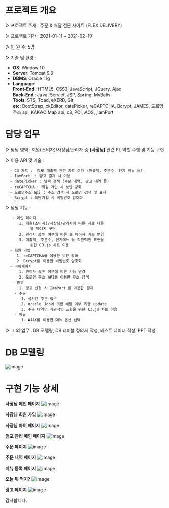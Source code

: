 # 프로젝트 개요
▷ 프로젝트 주제 : 주문 & 배달 전문 사이트 (FLEX DELIVERY)

▷ 프로젝트 기간 : 2021-01-11 ~ 2021-02-19

▷ 인 원 수: 5명

▷ 기술 및 환경 : 
* **OS**: Window 10
* **Server**: Tomcat 9.0
* **DBMS**: Oracle 11g
* **Language**:   
  **Front-End** : HTML5, CSS3, JavaScript, JQuery, Ajax  
  **Back-End** : Java, Servlet, JSP, Spring, MyBatis  
  **Tools**: STS, Toad, eXERD, Git  
  **etc**: BootStrap, ckEditor, datePicker, reCAPTCHA, Bcrypt, JAMES, 도로명주소 api, KAKAO Map api, c3, POI, AOS, ,IamPort  
 

# 담당 업무 
▷ 담당 영역 : 회원(소비자)/사장님/관리자 중 **[사장님]**  관련 PL 역할 수행 및 기능 구현    

▷ 이용 API 및 기술 :   

      - C3 차트 :  점포 매출액 관련 차트 추가 (매출액, 주문수, 인기 메뉴 등)  
      - IamPort  : 광고 결제 시 이용  
      - datePicker : 날짜 검색 (주문 내역, 광고 내역 등)  
      - reCAPTCHA : 회원 가입 시 보안 강화  
      - 도로명주소 api : 주소 검색 시 도로명 검색 및 표시  
      - Bcrypt : 회원가입 시 비밀번호 암호화  
  
▷ 담당 기능 : 

       - 메인 페이지
          1. 회원(소비자)/사장님/관리자에 따른 서로 다른
               웹 페이지 구현
          2. 관리자 승인 여부에 따른 웹 페이지 기능 변경
          3. 매출액, 주문수, 인기메뉴 등 직관적인 표현을 
               위한 C3.js 차트 이용
      - 회원 가입
         1. reCAPTCHA를 이용한 보안 강화
         2. Bcrypt를 이용한 비밀번호 암호화
      - 마이페이지
          1. 관리자 승인 여부에 따른 기능 변경
          2. 도로명 주소 API를 이용한 주소 검색
       - 광고
          1. 광고 신청 시 IamPort 를 이용한 결제
        - 주문
           1. 실시간 주문 접수
           2. oracle Job에 의한 배달 여부 자동 update 
           3. 주문 내역의 직관적인 표현을 위한 C3.js 차트 이용
        - 메뉴
           1. AJAX를 이용한 메뉴 옵션 선택

▷ 그 외 업무 : DB 모델링, DB 테이블 정의서 작성, 테스트 데이터 작성, PPT 작성  

# DB 모델링
 ![image](https://github.com/JianBBB/FinalProject/assets/76256461/639d5e9c-3d44-40bb-8d42-e2d616477da2)

# 구현 기능 상세
  
**사장님 메인 페이지**
![image](https://github.com/JianBBB/FinalProject/assets/76256461/3cf6e6c7-914d-4e74-8022-106df1c4920e)
  
**사장님 회원 가입**
![image](https://github.com/JianBBB/FinalProject/assets/76256461/de4edb6d-80c1-4bcb-afa9-96fdc65e653d)
  
**사장님 마이 페이지**
![image](https://github.com/JianBBB/FinalProject/assets/76256461/a7193dae-c6c7-4975-acc9-1f4a201d9aa8)
  
**점포 관리 메인 페이지** 
![image](https://github.com/JianBBB/FinalProject/assets/76256461/533b96f6-59c0-4cd3-83f2-1bf1a8428418)
  
**주문 페이지** 
![image](https://github.com/JianBBB/FinalProject/assets/76256461/7c698583-b4e8-415c-a0cc-3f6c4397470c)
  
**주문 내역 페이지**
![image](https://github.com/JianBBB/FinalProject/assets/76256461/ce996481-c45f-4394-adff-11aaa97febd4)
  
**메뉴 등록 페이지**
![image](https://github.com/JianBBB/FinalProject/assets/76256461/ed151488-5dd6-43ac-a94b-23821ec7b8a0)
  
**오늘 뭐 먹지?** 
![image](https://github.com/JianBBB/FinalProject/assets/76256461/ddfe9e19-1d65-4357-9613-f2b255f984c9)

**광고 페이지** 
![image](https://github.com/JianBBB/FinalProject/assets/76256461/a86fe7b0-32e0-4ea5-8ea1-a5179a35bb1f)


감사합니다.
